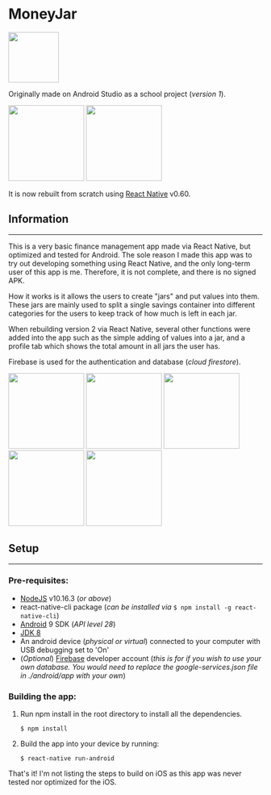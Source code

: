 # MoneyJar
<img src="https://media.discordapp.net/attachments/625686400636813352/625687865430638608/logo.png" width="100" />

Originally made on Android Studio as a school project (*version 1*).

<img src="https://media.discordapp.net/attachments/625686400636813352/625687474240225280/Screenshot_20190908-135633.jpg?width=377&height=670" width="150" />
<img src="https://media.discordapp.net/attachments/625686400636813352/625687474685083678/Screenshot_20190908-135557.jpg?width=377&height=670" width="150" />

It is now rebuilt from scratch using [React Native](https://facebook.github.io/react-native/) v0.60.
## Information
---
This is a very basic finance management app made via React Native, but optimized and tested for Android. The sole reason I made this app was to try out developing something using React Native, and the only long-term user of this app is me. Therefore, it is not complete, and there is no signed APK.

How it works is it allows the users to create "jars" and put values into them. These jars are mainly used to split a single savings container into different categories for the users to keep track of how much is left in each jar.

When rebuilding version 2 via React Native, several other functions were added into the app such as the simple adding of values into a jar, and a profile tab which shows the total amount in all jars the user has.

Firebase is used for the authentication and database (*cloud firestore*).

<img src="https://media.discordapp.net/attachments/625686400636813352/625691910329335809/Screenshot_20190923-215407.jpg?width=377&height=670" width="150" />
<img src="https://media.discordapp.net/attachments/625686400636813352/625691912069971968/Screenshot_20190923-215527.jpg?width=377&height=670" width="150" />
<img src="https://media.discordapp.net/attachments/625686400636813352/625691911566393354/Screenshot_20190923-215546.jpg?width=377&height=670" width="150" />
<img src="https://media.discordapp.net/attachments/625686400636813352/625691909825757204/Screenshot_20190923-215535.jpg?width=377&height=670" width="150" />
<img src="https://media.discordapp.net/attachments/625686400636813352/625691910979321867/Screenshot_20190923-215541.jpg?width=377&height=670" width="150" />

## Setup
---
### Pre-requisites:
- [NodeJS](https://nodejs.org/en/) v10.16.3 (*or above*)
- react-native-cli package (*can be installed via* ```$ npm install -g react-native-cli```)
- [Android](https://developer.android.com/studio) 9 SDK (*API level 28*)
- [JDK 8](https://www.oracle.com/technetwork/java/javase/downloads/jdk8-downloads-2133151.html)
- An android device (*physical or virtual*) connected to your computer with USB debugging set to 'On'
- (*Optional*) [Firebase](https://firebase.google.com/) developer account (*this is for if you wish to use your own database. You would need to replace the google-services.json file in ./android/app with your own*)

### Building the app:
1. Run npm install in the root directory to install all the dependencies.

    ```$ npm install```

2. Build the app into your device by running:

    ```$ react-native run-android```

That's it! I'm not listing the steps to build on iOS as this app was never tested nor optimized for the iOS.